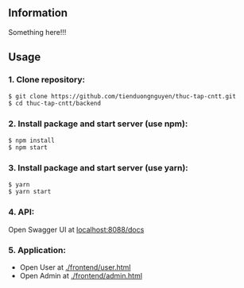 ## Information
Something here!!!
## Usage
### 1. Clone repository:
```bash
$ git clone https://github.com/tienduongnguyen/thuc-tap-cntt.git
$ cd thuc-tap-cntt/backend
```
### 2. Install package and start server (use npm):
```bash
$ npm install
$ npm start
```
### 3. Install package and start server (use yarn):
```bash
$ yarn
$ yarn start
```
### 4. API:
Open Swagger UI at [localhost:8088/docs](http://localhost:8088/docs)
### 5. Application:
- Open User at [./frontend/user.html](./frontend/user.html)
- Open Admin at [./frontend/admin.html](./frontend/admin.html)
